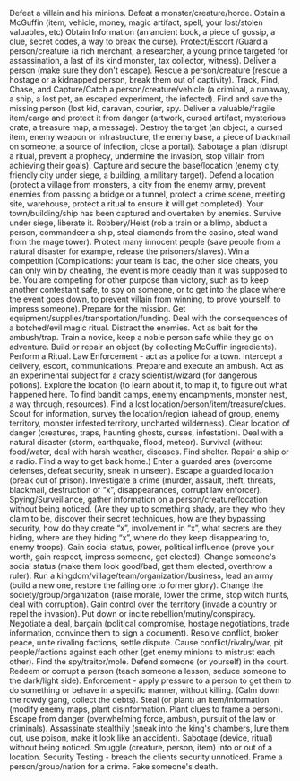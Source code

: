 Defeat a villain and his minions.
Defeat a monster/creature/horde.
Obtain a McGuffin (item, vehicle, money, magic artifact, spell, your lost/stolen valuables, etc)
Obtain Information (an ancient book, a piece of gossip, a clue, secret codes, a way to break the curse).
Protect/Escort /Guard a person/creature (a rich merchant, a researcher, a young prince targeted for assassination, a last of its kind monster, tax collector, witness).
Deliver a person (make sure they don't escape).
Rescue a person/creature (rescue a hostage or a kidnapped person, break them out of captivity).
Track, Find, Chase, and Capture/Catch a person/creature/vehicle (a criminal, a runaway, a ship, a lost pet, an escaped experiment, the infected).
Find and save the missing person (lost kid, caravan, courier, spy.
Deliver a valuable/fragile item/cargo and protect it from danger (artwork, cursed artifact, mysterious crate, a treasure map, a message).
Destroy the target (an object, a cursed item, enemy weapon or infrastructure, the enemy base, a piece of blackmail on someone, a source of infection, close a portal).
Sabotage a plan (disrupt a ritual, prevent a prophecy, undermine the invasion, stop villain from achieving their goals).
Capture and secure the base/location (enemy city, friendly city under siege, a building, a military target).
Defend a location (protect a village from monsters, a city from the enemy army, prevent enemies from passing a bridge or a tunnel, protect a crime scene, meeting site, warehouse, protect a ritual to ensure it will get completed).
Your town/building/ship has been captured and overtaken by enemies. Survive under siege, liberate it.
Robbery/Heist (rob a train or a blimp, abduct a person, commandeer a ship, steal diamonds from the casino, steal wand from the mage tower).
Protect many innocent people (save people from a natural disaster for example, release the prisoners/slaves).
Win a competition (Complications: your team is bad, the other side cheats, you can only win by cheating, the event is more deadly than it was supposed to be. You are competing for other purpose than victory, such as to keep another contestant safe, to spy on someone, or to get into the place where the event goes down, to prevent villain from winning, to prove yourself, to impress someone).
Prepare for the mission. Get equipment/supplies/transportation/funding.
Deal with the consequences of a botched/evil magic ritual.
Distract the enemies. Act as bait for the ambush/trap.
Train a novice, keep a noble person safe while they go on adventure.
Build or repair an object (by collecting McGuffin ingredients).
Perform a Ritual.
Law Enforcement - act as a police for a town.
Intercept a delivery, escort, communications.
Prepare and execute an ambush.
Act as an experimental subject for a crazy scientist/wizard (for dangerous potions).
Explore the location (to learn about it, to map it, to figure out what happened here. To find bandit camps, enemy encampments, monster nest, a way through, resources).
Find a lost location/person/item/treasure/clues.
Scout for information, survey the location/region (ahead of group, enemy territory, monster infested territory, uncharted wilderness).
Clear location of danger (creatures, traps, haunting ghosts, curses, infestation).
Deal with a natural disaster (storm, earthquake, flood, meteor).
Survival (without food/water, deal with harsh weather, diseases. Find shelter. Repair a ship or a radio. Find a way to get back home.)
Enter a guarded area (overcome defenses, defeat security, sneak in unseen).
Escape a guarded location (break out of prison).
Investigate a crime (murder, assault, theft, threats, blackmail, destruction of “x”, disappearances, corrupt law enforcer).
Spying/Surveillance, gather information on a person/creature/location without being noticed. (Are they up to something shady, are they who they claim to be, discover their secret techniques, how are they bypassing security, how do they create “x”, involvement in “x”, what secrets are they hiding, where are they hiding “x”, where do they keep disappearing to, enemy troops).
Gain social status, power, political influence (prove your worth, gain respect, impress someone, get elected).
Change someone's social status (make them look good/bad, get them elected, overthrow a ruler).
Run a kingdom/village/team/organization/business, lead an army (build a new one, restore the failing one to former glory).
Change the society/group/organization (raise morale, lower the crime, stop witch hunts, deal with corruption).
Gain control over the territory (invade a country or repel the invasion).
Put down or incite rebellion/mutiny/conspiracy.
Negotiate a deal, bargain (political compromise, hostage negotiations, trade information, convince them to sign a document).
Resolve conflict, broker peace, unite rivaling factions, settle dispute.
Cause conflict/rivalry/war, pit people/factions against each other (get enemy minions to mistrust each other).
Find the spy/traitor/mole.
Defend someone (or yourself) in the court.
Redeem or corrupt a person (teach someone a lesson, seduce someone to the dark/light side).
Enforcement - apply pressure to a person to get them to do something or behave in a specific manner, without killing.  (Calm down the rowdy gang, collect the debts).
Steal (or plant) an item/information (modify enemy maps, plant disinformation. Plant clues to frame a person).
Escape from danger (overwhelming force, ambush, pursuit of the law or criminals).
Assassinate stealthily (sneak into the king's chambers, lure them out, use poison, make it look like an accident).
Sabotage (device, ritual) without being noticed.
Smuggle (creature, person, item) into or out of a location.
Security Testing - breach the clients security unnoticed.
Frame a person/group/nation for a crime.
Fake someone's death.
